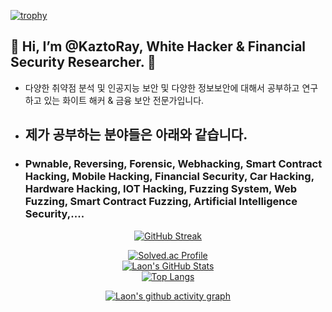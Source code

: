 [![trophy](https://github-profile-trophy.vercel.app/?username=KaztoRay&theme=algolia&column=10)](https://github.com/Luon/)

## 💫 Hi, I’m @KaztoRay, White Hacker & Financial Security Researcher. 💫 

- 다양한 취약점 분석 및 인공지능 보안 및 다양한 정보보안에 대해서 공부하고 연구하고 있는 화이트 해커 & 금융 보안 전문가입니다.

- ## 제가 공부하는 분야들은 아래와 같습니다.

- ### Pwnable, Reversing, Forensic, Webhacking, Smart Contract Hacking, Mobile Hacking, Financial Security, Car Hacking, Hardware Hacking, IOT Hacking, Fuzzing System, Web Fuzzing, Smart Contract Fuzzing, Artificial Intelligence Security,....

<div align = "center">

[![GitHub Streak](https://github-readme-streak-stats.herokuapp.com/?user=KaztoRay&theme=holi-theme)](https://git.io/streak-stats)

[![Solved.ac Profile](http://mazassumnida.wtf/api/v2/generate_badge?boj=dsph9245)](https://solved.ac/dsph9245) <br/>
[![Laon's GitHub Stats](https://github-readme-stats.vercel.app/api?username=KaztoRay&hide=contribs,prs&show_icons=true&theme=ambient_gradient)](https://github.com/anuraghazra/github-readme-stats)
<br>
[![Top Langs](https://github-readme-stats.vercel.app/api/top-langs/?username=KaztoRay&langs_count=10&hide=contribs,prs&show_icons=true&theme=ambient_gradient)](https://github.com/anuraghazra/github-readme-stats)

[![Laon's github activity graph](https://github-readme-activity-graph.vercel.app/graph?username=KaztoRay&theme=react-dark&border=true)](https://github.com/ashutosh00710/github-readme-activity-graph)

</div>
 
 
